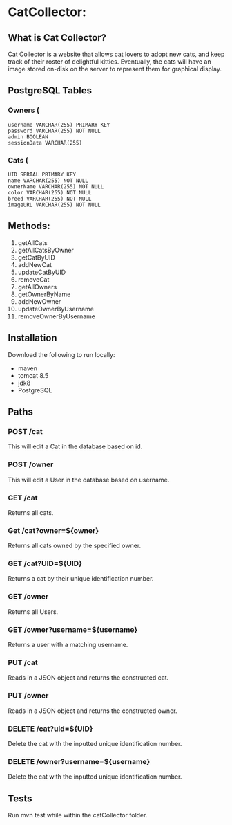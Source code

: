 
# CatCollector:
## What is Cat Collector?
Cat Collector is a website that allows cat lovers to adopt new cats, and keep track of their roster of delightful kitties. Eventually, the cats will have an image stored on-disk on the server to represent them for graphical display.


## PostgreSQL Tables
### Owners (
	username VARCHAR(255) PRIMARY KEY
	password VARCHAR(255) NOT NULL
	admin BOOLEAN
	sessionData VARCHAR(255)

### Cats (
	UID SERIAL PRIMARY KEY
	name VARCHAR(255) NOT NULL
	ownerName VARCHAR(255) NOT NULL
	color VARCHAR(255) NOT NULL
	breed VARCHAR(255) NOT NULL
	imageURL VARCHAR(255) NOT NULL

## Methods:
1.	getAllCats				
2.	getAllCatsByOwner			
3.	getCatByUID				
4.	addNewCat				
5.	updateCatByUID					
6.	removeCat 				
7.	getAllOwners
8.	getOwnerByName			
9.	addNewOwner									
10.	updateOwnerByUsername
11.	removeOwnerByUsername

## Installation
Download the following to run locally:
- maven
- tomcat 8.5
- jdk8
- PostgreSQL

## Paths
### POST /cat
This will edit a Cat in the database based on id.

### POST /owner
This will edit a User in the database based on username.

### GET /cat
Returns all cats.

### Get /cat?owner=${owner}
Returns all cats owned by the specified owner.

### GET /cat?UID=${UID}
Returns a cat by their unique identification number.

### GET /owner
Returns all Users.

### GET /owner?username=${username}
Returns a user with a matching username.

### PUT /cat
Reads in a JSON object and returns the constructed cat.

### PUT /owner
Reads in a JSON object and returns the constructed owner.

### DELETE /cat?uid=${UID}
Delete the cat with the inputted unique identification number.

### DELETE /owner?username=${username}
Delete the cat with the inputted unique identification number.

## Tests
Run mvn test while within the catCollector folder.
